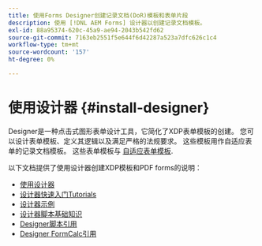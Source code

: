 ```yaml
---
title: 使用Forms Designer创建记录文档(DoR)模板和表单片段
description: 使用 [!DNL AEM Forms] 设计器以创建记录文档模板。
exl-id: 88a95374-620c-45a9-ae94-2043b542fd62
source-git-commit: 7163eb2551f5e644f6d42287a523a7dfc626c1c4
workflow-type: tm+mt
source-wordcount: '157'
ht-degree: 0%

---
```


# 使用设计器 {#install-designer}

Designer是一种点击式图形表单设计工具，它简化了XDP表单模板的创建。 您可以设计表单模板、定义其逻辑以及满足严格的法规要求。 这些模板用作自适应表单的记录文档模板。 这些表单模板与 [自适应表单模板](template-editor.md).

以下文档提供了使用设计器创建XDP模板和PDF forms的说明：

+ [使用设计器](assets/using-designer-cs.pdf)
+ [设计器快速入门Tutorials](https://helpx.adobe.com/content/dam/help/en/experience-manager/6-5/forms/pdf/designer-quickstart.pdf)
+ [设计器示例](https://helpx.adobe.com/content/dam/help/en/experience-manager/6-5/forms/pdf/designer-samples.pdf)
+ [设计器脚本基础知识](https://helpx.adobe.com/content/dam/help/en/experience-manager/6-5/forms/pdf/scripting-basics.pdf)
+ [Designer脚本引用](https://helpx.adobe.com/content/dam/help/en/experience-manager/6-5/forms/pdf/scripting-reference.pdf)
+ [Designer FormCalc引用](https://helpx.adobe.com/content/dam/help/en/experience-manager/6-5/forms/pdf/formcalc-reference.pdf)
